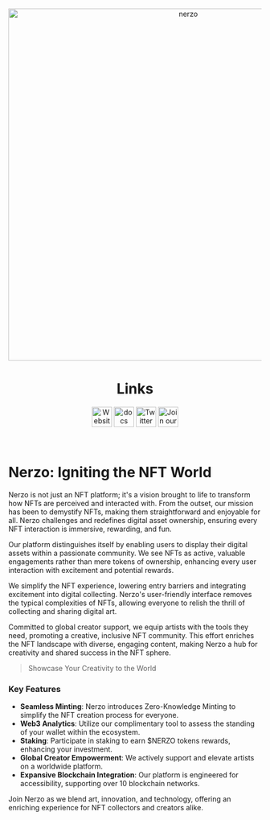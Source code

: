 <p align="center">
<br />
<a href="https://nerzo.xyz/"><img src="https://i.ibb.co/zftZSYr/logo.png" width="700" alt="nerzo"/></a>
<br />
</p>
<h1 align="center">Links</h1>
<p align="center">
<a href="https://nerzo.xyz/"><img src="https://img.icons8.com/color/48/000000/domain.png" width="40" height="40" alt="Website"/></a>
<a href="https://docs.google.com/document/d/1NvL-yIigR5zeCT6UXbX38eba-LZkbkt2x_MePddNVOY/edit"><img alt="docs" src="https://img.icons8.com/color/48/000000/document.png" width="40" height="40"/></a>
<a href="https://x.com/_nerzo_"><img alt="Twitter" src="https://img.icons8.com/color/48/000000/twitter.png" width="40" height="40"/></a>
<a href="https://discord.gg/FytJTGwhkR"><img alt="Join our Discord!" src="https://img.icons8.com/color/48/000000/discord-logo.png" width="40" height="40"/></a>
</p>
<br />





# Nerzo: Igniting the NFT World

Nerzo is not just an NFT platform; it's a vision brought to life to transform how NFTs are perceived and interacted with. From the outset, our mission has been to demystify NFTs, making them straightforward and enjoyable for all. Nerzo challenges and redefines digital asset ownership, ensuring every NFT interaction is immersive, rewarding, and fun.

Our platform distinguishes itself by enabling users to display their digital assets within a passionate community. We see NFTs as active, valuable engagements rather than mere tokens of ownership, enhancing every user interaction with excitement and potential rewards.

We simplify the NFT experience, lowering entry barriers and integrating excitement into digital collecting. Nerzo's user-friendly interface removes the typical complexities of NFTs, allowing everyone to relish the thrill of collecting and sharing digital art.

Committed to global creator support, we equip artists with the tools they need, promoting a creative, inclusive NFT community. This effort enriches the NFT landscape with diverse, engaging content, making Nerzo a hub for creativity and shared success in the NFT sphere.
 
 > Showcase Your Creativity to the World

### Key Features

- **Seamless Minting**: Nerzo introduces Zero-Knowledge Minting to simplify the NFT creation process for everyone.
- **Web3 Analytics**: Utilize our complimentary tool to assess the standing of your wallet within the ecosystem.
- **Staking**: Participate in staking to earn $NERZO tokens rewards, enhancing your investment.
- **Global Creator Empowerment**: We actively support and elevate artists on a worldwide platform.
- **Expansive Blockchain Integration**: Our platform is engineered for accessibility, supporting over 10 blockchain networks.

Join Nerzo as we blend art, innovation, and technology, offering an enriching experience for NFT collectors and creators alike.





